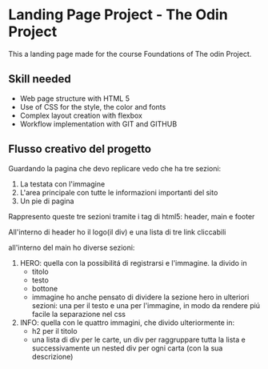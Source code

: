 # Landing Page Project - The Odin Project

This a landing page made for the course Foundations of The odin Project.

## Skill needed

- Web page structure with HTML 5
- Use of CSS for the style, the color and fonts
- Complex layout creation with flexbox
- Workflow implementation with GIT and GITHUB

## Flusso creativo del progetto

Guardando la pagina che devo replicare vedo che ha tre sezioni:

1. La testata con l'immagine
2. L'area principale con tutte le informazioni importanti del sito
3. Un pie di pagina

Rappresento queste tre sezioni tramite i tag di html5: header, main e footer

All'interno di header ho il logo(il div) e una lista di tre link cliccabili

all'interno del main ho diverse sezioni:

1. HERO: quella con la possibilitá di registrarsi e l'immagine. la divido in
    - titolo
    - testo
    - bottone
    - immagine
    ho anche pensato di dividere la sezione hero in ulteriori sezioni: una per il testo e una per l'immagine, in modo da rendere piú facile la separazione nel css
2. INFO: quella con le quattro immagini, che divido ulteriormente in:
    - h2 per il titolo
    - una lista di div per le carte, un div per raggruppare tutta la lista e successivamente un nested div per ogni carta (con la sua descrizione)